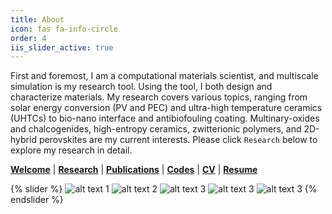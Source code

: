 ```yaml
---
title: About
icon: fas fa-info-circle
order: 4
iis_slider_active: true
---
```


First and foremost, I am a computational materials scientist, and multiscale simulation is my research tool. Using the tool, I both design and characterize materials. My research covers various topics, ranging from solar energy conversion (PV and PEC) and ultra-high temperature ceramics (UHTCs) to bio-nano interface and antibiofouling coating. Multinary-oxides and chalcogenides, high-entropy ceramics, zwitterionic polymers, and 2D-hybrid perovskites are my current interests. Please click ```Research``` below to explore my research in detail.

[**Welcome**](http://localhost:4000/posts/hello-icmel/) | [**Research**](http://localhost:4000/posts/research/) | [**Publications**](http://localhost:4000/posts/publications/) | [**Codes**](http://localhost:4000/posts/codes/) | [**CV**](/cv_ps.pdf) | [**Resume**](/resume_ps.pdf)

{% slider %}
  ![alt text 1](/img/1.jpg)
  ![alt text 2](/img/about/2.jpg)
  ![alt text 3](/img/about/3.jpg)
  ![alt text 3](/img/about/4.jpg)
  ![alt text 3](/img/about/5.jpg)
{% endslider %}